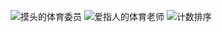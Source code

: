 ![摸头的体育委员](https://i.loli.net/2017/11/09/5a03dcb00fac6.png)
![爱指人的体育老师](https://i.loli.net/2017/11/09/5a03e21e02501.png)
![计数排序](https://i.loli.net/2017/11/09/5a042cda3613c.jpg)